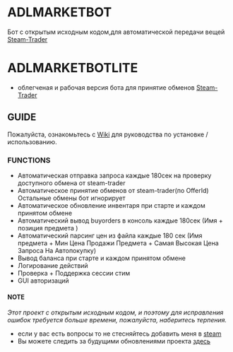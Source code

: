 # **ADLMARKETBOT**
Бот с открытым исходным кодом,для автоматической передачи вещей [Steam-Trader](https://steam-trader.com/)
# **ADLMARKETBOTLITE**
* облегченая и рабочая версия бота для принятие обменов [Steam-Trader](https://github.com/PyMxINI/ADLMARKETBOTLITE)
## GUIDE 
Пожалуйста, ознакомьтесь с [Wiki](https://github.com/PyMxINI/ADLMARKETBOT/wiki) для руководства по установке / использованию.

### FUNCTIONS
* Автоматическая отправка запроса каждые 180сек на проверку доступного обмена от steam-trader
* Автоматическое принятие обменов от steam-trader(по OfferId) Остальные обмены бот игнорирует 
* Автоматическое обновление инвентаря при старте и каждом принятом обмене 
* Автоматический вывод buyorders в консоль каждые 180сек (Имя + позиция предмета )
* Автоматический парсинг цен из файла каждые 180 сек (Имя предмета + Мин Цена Продажи Предмета + Самая Высокая Цена Запроса На Автопокупку) 
* Вывод баланса при старте и каждом принятом обмене 
* Логирование действий
* Проверка + Поддержка сессии стим 
* GUI авторизаций 

#### NOTE
*Этот проект с открытым исходным кодом, и поэтому для исправления ошибок требуется больше времени, пожалуйста, наберитесь терпения.*
* если у вас есть вопросы то не стесняйтесь добавить меня в [steam](https://steamcommunity.com/id/nobaddaysmxINI/ )
* Вы можете следить за будущими обновлениями проекта [здесь](https://github.com/PyMxINI/ADLMARKETBOT/projects)
